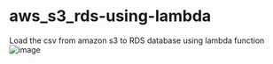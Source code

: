 # aws_s3_rds-using-lambda
Load the csv from  amazon s3 to RDS database using lambda function
![image](https://user-images.githubusercontent.com/110849641/207369735-ae3a997c-3fa6-479e-ad96-df5f4d3f4d99.png)
